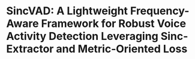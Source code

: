 # SincVAD: A Lightweight Frequency-Aware Framework for Robust Voice Activity Detection Leveraging Sinc-Extractor and Metric-Oriented Loss
